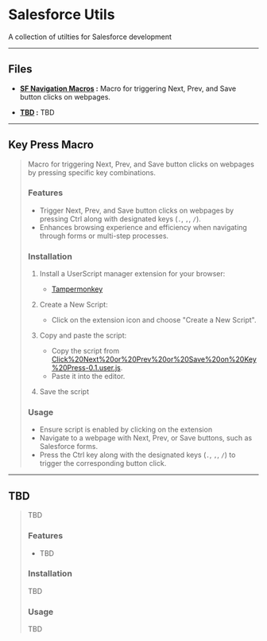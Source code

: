 # Salesforce Utils

A collection of utilties for Salesforce development

---

## Files

- **[SF Navigation Macros](#sf-nav-macros) :** Macro for triggering Next, Prev, and Save button clicks on webpages. 

- **[TBD](#TBD) :** TBD

---

## Key Press Macro 

> Macro for triggering Next, Prev, and Save button clicks on webpages by pressing specific key combinations.
>
> ### Features
> - Trigger Next, Prev, and Save button clicks on webpages by pressing Ctrl along with designated keys (`.`, `,`, `/`).
> - Enhances browsing experience and efficiency when navigating through forms or multi-step processes.
>
> ### Installation
> 1. Install a UserScript manager extension for your browser:
>    - [Tampermonkey](https://www.tampermonkey.net/) 
>  
> 2. Create a New Script:
>    - Click on the extension icon and choose "Create a New Script".
>
> 3. Copy and paste the script:
>    - Copy the script from [Click%20Next%20or%20Prev%20or%20Save%20on%20Key%20Press-0.1.user.js](#sf-nav-macros).
>    - Paste it into the editor.
>
> 4. Save the script
>
> ### Usage
> - Ensure script is enabled by clicking on the extension
> - Navigate to a webpage with Next, Prev, or Save buttons, such as Salesforce forms.
> - Press the Ctrl key along with the designated keys (`.`, `,`, `/`) to trigger the corresponding button click.

---

## TBD

> TBD
>
> ### Features
> - TBD
>
> ### Installation
> TBD
>
> ### Usage
> TBD

